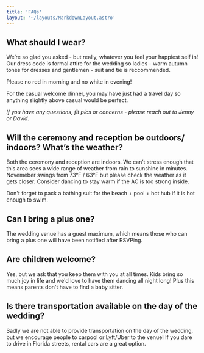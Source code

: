 ```yaml
---
title: 'FAQs'
layout: '~/layouts/MarkdownLayout.astro'
---
```


## What should I wear?

We’re so glad you asked - but really, whatever you feel your happiest self in! Our dress code is formal attire for the wedding so ladies - warm autumn tones for dresses and gentlemen - suit and tie is reccommended.

Please no red in morning and no white in evening!

For the casual welcome dinner, you may have just had a travel day so anything slightly above casual would be perfect.

_If you have any questions, fit pics or concerns - please reach out to Jenny or David._

## Will the ceremony and reception be outdoors/ indoors? What’s the weather?

Both the ceremony and reception are indoors.
We can’t stress enough that this area sees a wide range of weather from rain to sunshine in minutes. Novemeber swings from 73°F / 63°F but please check the weather as it gets closer. Consider dancing to stay warm if the AC is too strong inside. 

Don't forget to pack a bathing suit for the beach + pool + hot hub if it is hot enough to swim.

## Can I bring a plus one?

The wedding venue has a guest maximum, which means those who can bring a plus one will have been notified after RSVPing.

## Are children welcome?

Yes, but we ask that you keep them with you at all times. Kids bring so much joy in life and we'd love to have them dancing all night long! Plus this means parents don't have to find a baby sitter.

## Is there transportation available on the day of the wedding?

Sadly we are not able to provide transportation on the day of the wedding, but we encourage people to carpool or Lyft/Uber to the venue! If you dare to drive in Florida streets, rental cars are a great option.
